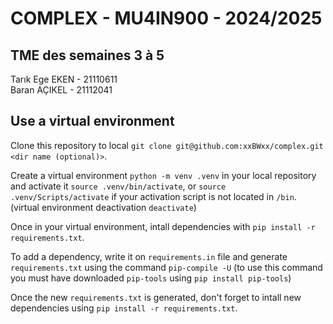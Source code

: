 # COMPLEX - MU4IN900 - 2024/2025

## TME des semaines 3 à 5

Tarık Ege EKEN - 21110611\
Baran AÇIKEL - 21112041

## Use a virtual environment

Clone this repository to local `git clone git@github.com:xxBWxx/complex.git <dir name (optional)>`.

Create a virtual environment `python -m venv .venv` in your local repository and activate it `source .venv/bin/activate`, or `source .venv/Scripts/activate` if your activation script is not located in `/bin`. (virtual environment deactivation `deactivate`)

Once in your virtual environment, intall dependencies with `pip install -r requirements.txt`.

To add a dependency, write it on `requirements.in` file and generate `requirements.txt` using the command `pip-compile -U` (to use this command you must have downloaded `pip-tools` using `pip install pip-tools`)

Once the new `requirements.txt` is generated, don't forget to intall new dependencies using `pip install -r requirements.txt`.
